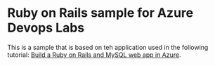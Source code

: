 # Ruby on Rails sample for Azure Devops Labs

This is a sample that is based on teh application used in the following tutorial:
[Build a Ruby on Rails and MySQL web app in Azure](https://docs.microsoft.com/azure/app-service/containers/tutorial-ruby-mysql-app). 
